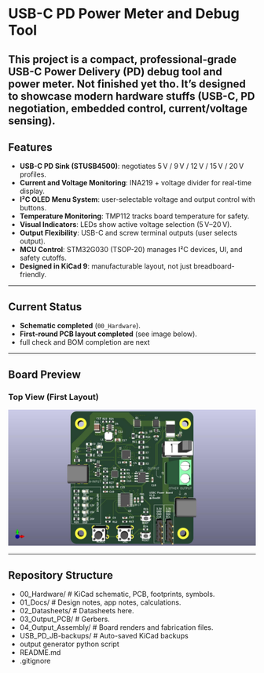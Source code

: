 # USB-C PD Power Meter and Debug Tool

This project is a compact, professional-grade USB-C Power Delivery (PD) debug tool and power meter. **Not finished yet tho.**
It’s designed to showcase modern hardware stuffs (USB-C, PD negotiation, embedded control, current/voltage sensing).
---

## Features

- **USB-C PD Sink (STUSB4500)**: negotiates 5 V / 9 V / 12 V / 15 V / 20 V profiles.  
- **Current and Voltage Monitoring**: INA219 + voltage divider for real-time display.  
- **I²C OLED Menu System**: user-selectable voltage and output control with buttons.  
- **Temperature Monitoring**: TMP112 tracks board temperature for safety.  
- **Visual Indicators**: LEDs show active voltage selection (5 V–20 V).  
- **Output Flexibility**: USB-C and screw terminal outputs (user selects output).  
- **MCU Control**: STM32G030 (TSOP-20) manages I²C devices, UI, and safety cutoffs.  
- **Designed in KiCad 9**: manufacturable layout, not just breadboard-friendly.

---

## Current Status

- **Schematic completed** (`00_Hardware`).  
- **First-round PCB layout completed** (see image below).  
- full check and BOM completion are next

---

## Board Preview

### Top View (First Layout)
![Board Top](04_Output_Assembly/USB_PD_JB.jpg)

---

## Repository Structure
- 00_Hardware/ # KiCad schematic, PCB, footprints, symbols.
- 01_Docs/ # Design notes, app notes, calculations.
- 02_Datasheets/ # Datasheets here.
- 03_Output_PCB/ # Gerbers.
- 04_Output_Assembly/ # Board renders and fabrication files.
- USB_PD_JB-backups/ # Auto-saved KiCad backups
- output generator python script
- README.md
- .gitignore

